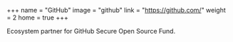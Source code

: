 +++
name = "GitHub"
image = "github"
link = "https://github.com/"
weight = 2
home = true
+++

Ecosystem partner for GitHub Secure Open Source Fund.